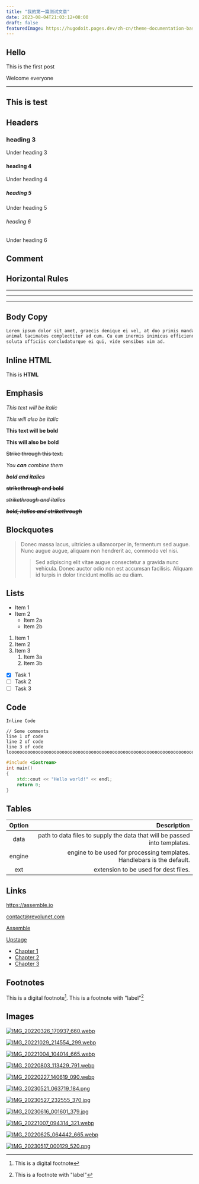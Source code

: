 ```yaml
---
title: "我的第一篇测试文章"
date: 2023-08-04T21:03:12+08:00
draft: false
featuredImage: https://hugodoit.pages.dev/zh-cn/theme-documentation-basics/featured-image.webp
---
```


## Hello

This is the first post

Welcome everyone

---

## This is test

<!--more-->

## Headers

### heading 3

Under heading 3

#### heading 4

Under heading 4

##### heading 5

Under heading 5

###### heading 6

Under heading 6

## Comment

<!-- You cannot see this comment -->

## Horizontal Rules

---

___

***

## Body Copy

```markdown
Lorem ipsum dolor sit amet, graecis denique ei vel, at duo primis mandamus. Et legere ocurreret pri,
animal tacimates complectitur ad cum. Cu eum inermis inimicus efficiendi. Labore officiis his ex,
soluta officiis concludaturque ei qui, vide sensibus vim ad.
```

## Inline HTML

<div class="class">
    This is <b>HTML</b>
</div>



## Emphasis

*This text will be italic*

_This will also be italic_

**This text will be bold**

__This will also be bold__

~~Strike through this text.~~

_You **can** combine them_

***bold and italics***

~~**strikethrough and bold**~~

~~*strikethrough and italics*~~

~~***bold, italics and strikethrough***~~

## Blockquotes

> Donec massa lacus, ultricies a ullamcorper in, fermentum sed augue.
> Nunc augue augue, aliquam non hendrerit ac, commodo vel nisi.
>
> > Sed adipiscing elit vitae augue consectetur a gravida nunc vehicula. Donec auctor
> > odio non est accumsan facilisis. Aliquam id turpis in dolor tincidunt mollis ac eu diam.


## Lists

* Item 1
* Item 2
  * Item 2a
  * Item 2b

1. Item 1
1. Item 2
1. Item 3
   1. Item 3a
   1. Item 3b

- [x] Task 1
- [ ] Task 2
- [ ] Task 3

## Code

`Inline Code`

    // Some comments
    line 1 of code
    line 2 of code
    line 3 of code
    loooooooooooooooooooooooooooooooooooooooooooooooooooooooooooooooooooooooooooooooooooooooooooooooooong


```cpp
#include <iostream>
int main()
{
    std::cout << "Hello world!" << endl;
    return 0;
}
```

## Tables

| Option |                                                  Description |
| :----: | -----------------------------------------------------------: |
|  data  | path to data files to supply the data that will be passed into templates. |
| engine | engine to be used for processing templates. Handlebars is the default. |
|  ext   |                         extension to be used for dest files. |

## Links

<https://assemble.io>

<contact@revolunet.com>

[Assemble](https://assemble.io)

[Upstage](https://github.com/upstage/ "Visit Upstage!")

* [Chapter 1](#headers)
* [Chapter 2](#comment)
* [Chapter 3](#horizontal-rules)

## Footnotes

This is a digital footnote[^1].
This is a footnote with "label"[^label]

[^1]: This is a digital footnote
[^label]: This is a footnote with "label"

## Images

[![IMG_20220326_170937_660.webp](https://img.ygxb.net/i/2022/10/29/635d4a6d91e45.webp)](https://img.ygxb.net/i/2022/10/29/635d4a6d91e45.webp)

[![IMG_20221029_214554_299.webp](https://img.ygxb.net/i/2022/10/30/635dd5c842761.webp)](https://img.ygxb.net/i/2022/10/30/635dd5c842761.webp)

[![IMG_20221004_104014_665.webp](https://img.ygxb.net/i/2022/10/30/635dd5f14189a.webp)](https://img.ygxb.net/i/2022/10/30/635dd5f14189a.webp)

[![IMG_20220803_113429_791.webp](https://img.ygxb.net/i/2022/10/30/635dd5fad695f.webp)](https://img.ygxb.net/i/2022/10/30/635dd5fad695f.webp)

[![IMG_20220227_140619_090.webp](https://img.ygxb.net/i/2022/10/30/635dd608f295e.webp)](https://img.ygxb.net/i/2022/10/30/635dd608f295e.webp)

[![IMG_20230521_063719_184.png](https://img.ygxb.net/i/2023/06/21/64922e45067cf.png)](https://img.ygxb.net/i/2023/06/21/64922e45067cf.png)

[![IMG_20230527_232555_370.jpg](https://img.ygxb.net/i/2023/06/21/64922e4967ff6.jpg)](https://img.ygxb.net/i/2023/06/21/64922e4967ff6.jpg)

[![IMG_20230616_001601_379.jpg](https://img.ygxb.net/i/2023/06/21/64922e4955438.jpg)](https://img.ygxb.net/i/2023/06/21/64922e4955438.jpg)

[![IMG_20221007_094314_321.webp](https://img.ygxb.net/i/2022/10/30/635dd5b8371ee.webp)](https://img.ygxb.net/i/2022/10/30/635dd5b8371ee.webp)

[![IMG_20220625_064442_665.webp](https://img.ygxb.net/i/2022/10/30/635dd5b2e2a85.webp)](https://img.ygxb.net/i/2022/10/30/635dd5b2e2a85.webp)

[![IMG_20230517_000129_520.png](https://img.ygxb.net/i/2023/06/21/64922e479f8f0.png)](https://img.ygxb.net/i/2023/06/21/64922e479f8f0.png)

